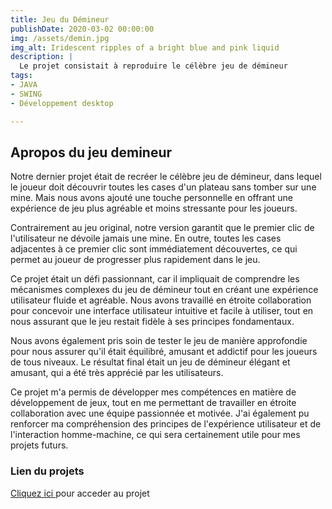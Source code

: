 ```yaml
---
title: Jeu du Démineur 
publishDate: 2020-03-02 00:00:00
img: /assets/demin.jpg
img_alt: Iridescent ripples of a bright blue and pink liquid
description: |
  Le projet consistait à reproduire le célèbre jeu de démineur
tags:
- JAVA
- SWING
- Développement desktop

---
```


## Apropos du jeu demineur 
Notre dernier projet était de recréer le célèbre jeu de démineur, dans lequel le joueur doit découvrir toutes les cases d'un plateau sans tomber sur une mine. Mais nous avons ajouté une touche personnelle en offrant une expérience de jeu plus agréable et moins stressante pour les joueurs.

Contrairement au jeu original, notre version garantit que le premier clic de l'utilisateur ne dévoile jamais une mine. En outre, toutes les cases adjacentes à ce premier clic sont immédiatement découvertes, ce qui permet au joueur de progresser plus rapidement dans le jeu.

Ce projet était un défi passionnant, car il impliquait de comprendre les mécanismes complexes du jeu de démineur tout en créant une expérience utilisateur fluide et agréable. Nous avons travaillé en étroite collaboration pour concevoir une interface utilisateur intuitive et facile à utiliser, tout en nous assurant que le jeu restait fidèle à ses principes fondamentaux.

Nous avons également pris soin de tester le jeu de manière approfondie pour nous assurer qu'il était équilibré, amusant et addictif pour les joueurs de tous niveaux. Le résultat final était un jeu de démineur élégant et amusant, qui a été très apprécié par les utilisateurs.

Ce projet m'a permis de développer mes compétences en matière de développement de jeux, tout en me permettant de travailler en étroite collaboration avec une équipe passionnée et motivée. J'ai également pu renforcer ma compréhension des principes de l'expérience utilisateur et de l'interaction homme-machine, ce qui sera certainement utile pour mes projets futurs.

### Lien du projets
<a href="https://github.com/Franlao/D-mineur.CIC/">Cliquez ici </a> pour acceder au projet






